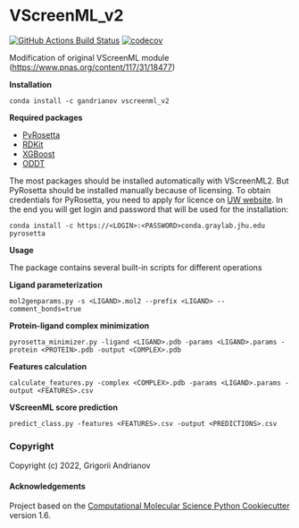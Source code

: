VScreenML_v2
==============================
[//]: # (Badges)
[![GitHub Actions Build Status](https://github.com/gandrianov/vscreenml_v2/workflows/CI/badge.svg)](https://github.com/gandrianov/vscreenml_v2/actions?query=workflow%3ACI)
[![codecov](https://codecov.io/gh/gandrianov/VScreenML_v2/branch/master/graph/badge.svg)](https://codecov.io/gh/gandrianov/VScreenML_v2/branch/master)

Modification of original VScreenML module (https://www.pnas.org/content/117/31/18477)

**Installation**

```
conda install -c gandrianov vscreenml_v2 
```

**Required packages**

- [PyRosetta](https://www.pyrosetta.org/downloads)
- [RDKit](https://anaconda.org/conda-forge/rdkit)
- [XGBoost](https://anaconda.org/conda-forge/xgboost)
- [ODDT](https://anaconda.org/oddt/oddt)

The most packages should be installed automatically with VScreenML2. But PyRosetta should be installed manually because of licensing. To obtain credentials for PyRosetta, you need to apply for licence on [UW website](https://els2.comotion.uw.edu/product/pyrosetta). In the end you will get login and password that will be used for the installation:

```
conda install -c https://<LOGIN>:<PASSWORD>conda.graylab.jhu.edu pyrosetta
```

**Usage**

The package contains several built-in scripts for different operations

**Ligand parameterization**
```
mol2genparams.py -s <LIGAND>.mol2 --prefix <LIGAND> --comment_bonds=true
```

**Protein-ligand complex minimization**
```
pyrosetta_minimizer.py -ligand <LIGAND>.pdb -params <LIGAND>.params -protein <PROTEIN>.pdb -output <COMPLEX>.pdb
```

**Features calculation**
```
calculate_features.py -complex <COMPLEX>.pdb -params <LIGAND>.params -output <FEATURES>.csv
```

**VScreenML score prediction**
```
predict_class.py -features <FEATURES>.csv -output <PREDICTIONS>.csv
```

### Copyright

Copyright (c) 2022, Grigorii Andrianov


#### Acknowledgements
 
Project based on the 
[Computational Molecular Science Python Cookiecutter](https://github.com/molssi/cookiecutter-cms) version 1.6.
